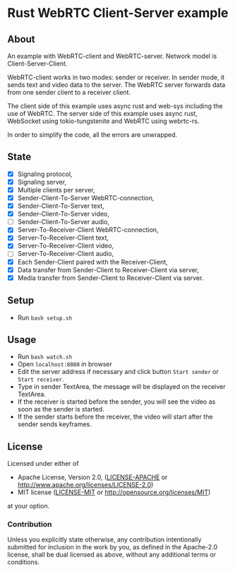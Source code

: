 # Rust WebRTC Client-Server example

## About

An example with WebRTC-client and WebRTC-server.
Network model is Client-Server-Client.

WebRTC-client works in two modes: sender or receiver.
In sender mode, it sends text and video data to the server.
The WebRTC server forwards data from one sender client to a receiver client.

The client side of this example uses async rust and web-sys including the use of WebRTC.
The server side of this example uses async rust, WebSocket using tokio-tungstenite and WebRTC using webrtc-rs.

In order to simplify the code, all the errors are unwrapped.

## State

- [x] Signaling protocol,
- [x] Signaling server,
- [x] Multiple clients per server,
- [x] Sender-Client-To-Server WebRTC-connection,
- [x] Sender-Client-To-Server text,
- [x] Sender-Client-To-Server video,
- [ ] Sender-Client-To-Server audio,
- [x] Server-To-Receiver-Client WebRTC-connection,
- [x] Server-To-Receiver-Client text,
- [x] Server-To-Receiver-Client video,
- [ ] Server-To-Receiver-Client audio,
- [x] Each Sender-Client paired with the Receiver-Client,
- [x] Data transfer from Sender-Client to Receiver-Client via server,
- [x] Media transfer from Sender-Client to Receiver-Client via server.

## Setup

* Run `bash setup.sh`

## Usage

* Run `bash watch.sh`
* Open `localhost:8080` in browser
* Edit the server address if necessary and click button `Start sender` or `Start receiver`.
* Type in sender TextArea, the message will be displayed on the receiver TextArea.
* If the receiver is started before the sender, you will see the video as soon as the sender is started.
* If the sender starts before the receiver, the video will start after the sender sends keyframes.

## License

Licensed under either of

* Apache License, Version 2.0,
  ([LICENSE-APACHE](LICENSE-APACHE) or http://www.apache.org/licenses/LICENSE-2.0)
* MIT license ([LICENSE-MIT](LICENSE-MIT) or http://opensource.org/licenses/MIT)

at your option.

### Contribution

Unless you explicitly state otherwise, any contribution intentionally submitted
for inclusion in the work by you, as defined in the Apache-2.0 license,
shall be dual licensed as above, without any
additional terms or conditions.
